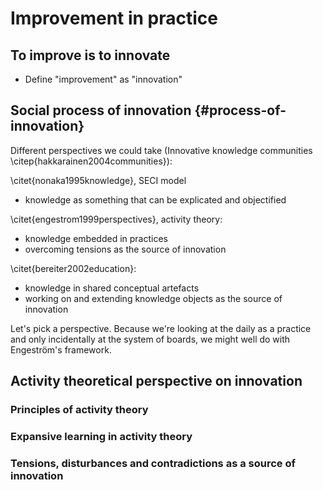 # Improvement in practice

## To improve is to innovate

- Define "improvement" as "innovation"



## Social process of innovation {#process-of-innovation}

Different perspectives we could take (Innovative knowledge communities \citep{hakkarainen2004communities}):

\citet{nonaka1995knowledge}, SECI model
- knowledge as something that can be explicated and objectified

\citet{engestrom1999perspectives}, activity theory:
- knowledge embedded in practices
- overcoming tensions as the source of innovation

\citet{bereiter2002education}:
- knowledge in shared conceptual artefacts
- working on and extending knowledge objects as the source of innovation

Let's pick a perspective. Because we're looking at the daily as a practice and only incidentally at the system of boards, we might well do with Engeström's framework.

## Activity theoretical perspective on innovation

### Principles of activity theory

### Expansive learning in activity theory

### Tensions, disturbances and contradictions as a source of innovation
